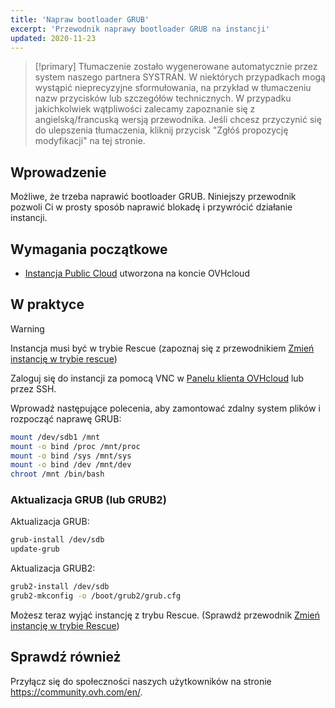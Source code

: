 ```yaml
---
title: 'Napraw bootloader GRUB'
excerpt: 'Przewodnik naprawy bootloader GRUB na instancji'
updated: 2020-11-23
---
```


> [!primary]
> Tłumaczenie zostało wygenerowane automatycznie przez system naszego partnera SYSTRAN. W niektórych przypadkach mogą wystąpić nieprecyzyjne sformułowania, na przykład w tłumaczeniu nazw przycisków lub szczegółów technicznych. W przypadku jakichkolwiek wątpliwości zalecamy zapoznanie się z angielską/francuską wersją przewodnika. Jeśli chcesz przyczynić się do ulepszenia tłumaczenia, kliknij przycisk "Zgłóś propozycję modyfikacji" na tej stronie.
>

## Wprowadzenie

Możliwe, że trzeba naprawić bootloader GRUB. Niniejszy przewodnik pozwoli Ci w prosty sposób naprawić blokadę i przywrócić działanie instancji.

## Wymagania początkowe

- [Instancja Public Cloud](/links/public-cloud/public-cloud) utworzona na koncie OVHcloud

## W praktyce

> [!warning]
> Instancja musi być w trybie Rescue (zapoznaj się z przewodnikiem [Zmień instancję w trybie rescue](/pages/public_cloud/compute/put_an_instance_in_rescue_mode))

Zaloguj się do instancji za pomocą VNC w [Panelu klienta OVHcloud](/links/manager) lub przez SSH.

Wprowadź następujące polecenia, aby zamontować zdalny system plików i rozpocząć naprawę GRUB:

```sh
mount /dev/sdb1 /mnt
mount -o bind /proc /mnt/proc
mount -o bind /sys /mnt/sys
mount -o bind /dev /mnt/dev
chroot /mnt /bin/bash
```

### Aktualizacja GRUB (lub GRUB2)

Aktualizacja GRUB:

```sh
grub-install /dev/sdb
update-grub
```

Aktualizacja GRUB2:

```sh
grub2-install /dev/sdb
grub2-mkconfig -o /boot/grub2/grub.cfg
```

Możesz teraz wyjąć instancję z trybu Rescue. (Sprawdź przewodnik [Zmień instancję w trybie Rescue](/pages/public_cloud/compute/put_an_instance_in_rescue_mode))

## Sprawdź również

Przyłącz się do społeczności naszych użytkowników na stronie <https://community.ovh.com/en/>.